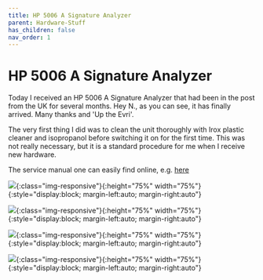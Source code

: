```yaml
---
title: HP 5006 A Signature Analyzer
parent: Hardware-Stuff
has_children: false
nav_order: 1
---
```


# HP 5006 A Signature Analyzer

Today I received an HP 5006 A Signature Analyzer that had been in the post from the UK for several months.  Hey N., as you can see, it has finally arrived. Many thanks and 'Up the Evri'.

The very first thing I did was to clean the unit thoroughly with Irox plastic cleaner and isopropanol before switching it on for the first time. This was not really necessary, but it is a standard procedure for me when I receive new hardware. 

The service manual one can easily find online, e.g. [here](https://arcarc.xmission.com/Test%20Equipment/HP/HP%205006A.pdf)

![](https://user-images.githubusercontent.com/17674324/214686610-bbd36d35-1af1-4d0d-94c7-19ce7b22954a.jpg){:class="img-responsive"}{:height="75%" width="75%"}{:style="display:block; margin-left:auto; margin-right:auto"}

![](https://user-images.githubusercontent.com/17674324/214686616-5b79c38f-e27a-4d96-8582-ca8baa91596a.jpg){:class="img-responsive"}{:height="75%" width="75%"}{:style="display:block; margin-left:auto; margin-right:auto"}

![](https://user-images.githubusercontent.com/17674324/214686621-f826c02e-42b1-4988-addb-926c321bd2da.jpg){:class="img-responsive"}{:height="75%" width="75%"}{:style="display:block; margin-left:auto; margin-right:auto"}

![](https://user-images.githubusercontent.com/17674324/214686623-1ec5e4c4-8a66-40f2-b6ed-a0bda214a418.jpg){:class="img-responsive"}{:height="75%" width="75%"}{:style="display:block; margin-left:auto; margin-right:auto"}
